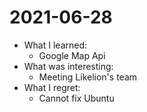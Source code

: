 # 2021-06-28

- What I learned:
  - Google Map Api 
- What was interesting:
  - Meeting Likelion's  team
- What I regret: 
  - Cannot fix Ubuntu